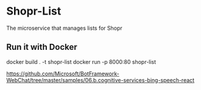 # Shopr-List

The microservice that manages lists for Shopr

## Run it with Docker
docker build . -t shopr-list
docker run -p 8000:80 shopr-list

https://github.com/Microsoft/BotFramework-WebChat/tree/master/samples/06.b.cognitive-services-bing-speech-react
